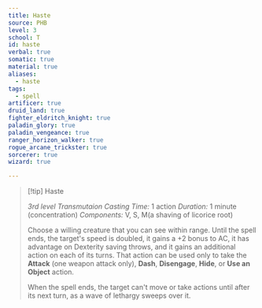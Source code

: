 ```yaml
---
title: Haste
source: PHB
level: 3
school: T
id: haste
verbal: true
somatic: true
material: true
aliases:
  - haste
tags:
  - spell
artificer: true
druid_land: true
fighter_eldritch_knight: true
paladin_glory: true
paladin_vengeance: true
ranger_horizon_walker: true
rogue_arcane_trickster: true
sorcerer: true
wizard: true

---
```

>[!tip] Haste
>
> *3rd level Transmutaion*
> *Casting Time:* 1 action
> *Duration:* 1 minute (concentration)
> *Components:* V, S, M(a shaving of licorice root)
>
>Choose a willing creature that you can see within range. Until the spell ends, the target's speed is doubled, it gains a +2 bonus to AC, it has advantage on Dexterity saving throws, and it gains an additional action on each of its turns. That action can be used only to take the **Attack** (one weapon attack only), **Dash**, **Disengage**, **Hide**, or **Use an Object** action.
>
>When the spell ends, the target can't move or take actions until after its next turn, as a wave of lethargy sweeps over it.
>

